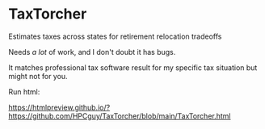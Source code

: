 # TaxTorcher
Estimates taxes across states for retirement relocation tradeoffs

Needs *a lot* of work, and I don't doubt it has bugs.

It matches professional tax software result for my specific tax situation but might not for you.

Run html:

https://htmlpreview.github.io/?https://github.com/HPCguy/TaxTorcher/blob/main/TaxTorcher.html
